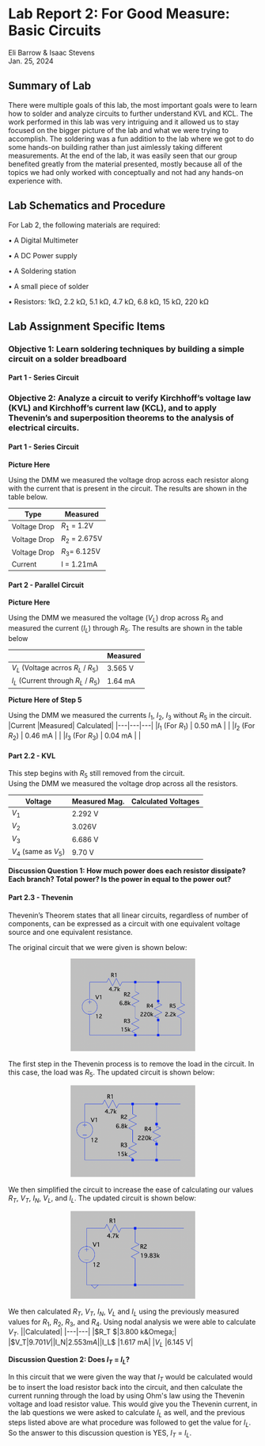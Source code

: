 # Lab Report 2: For Good Measure: Basic Circuits
Eli Barrow & Isaac Stevens      
Jan. 25, 2024

## Summary of Lab ##
There were multiple goals of this lab, the most important goals were to learn how to solder and analyze circuits to further understand KVL and KCL. The work performed in this lab was very intriguing and it allowed us to stay focused on the bigger picture of the lab and what we were trying to accomplish. The soldering was a fun addition to the lab where we got to do some hands-on building rather than just aimlessly taking different measurements. At the end of the lab, it was easily seen that our group benefited greatly from the material presented, mostly because all of the topics we had only worked with conceptually and not had any hands-on experience with.

## Lab Schematics and Procedure
For Lab 2, the following materials are required:

•	A Digital Multimeter

•	A DC Power supply

•	A Soldering station

•	A small piece of solder

•	Resistors: 1kΩ, 2.2 kΩ, 5.1 kΩ, 4.7 kΩ, 6.8 kΩ, 15 kΩ, 220 kΩ


## Lab Assignment Specific Items ##

### Objective 1: Learn soldering techniques by building a simple circuit on a solder breadboard ###

#### Part 1 - Series Circuit


### Objective 2: Analyze a circuit to verify Kirchhoff’s voltage law (KVL) and Kirchhoff’s current law (KCL), and to apply Thevenin’s and superposition theorems to the analysis of electrical circuits. ###

#### Part 1 - Series Circuit

**Picture Here**

Using the DMM we measured the voltage drop across each resistor along with the current that is present in the circuit.
The results are shown in the table below.

|Type|Measured|
|---|---|
|Voltage Drop|  $R_1$ = 1.2V  |
|Voltage Drop|  $R_2$ = 2.675V  |
|Voltage Drop|  $R_3$= 6.125V  |
|Current|  I = 1.21mA |



#### Part 2 - Parallel Circuit
**Picture Here**    

Using the DMM we measured the voltage ($V_L$) drop across $R_5$ and measured the current ($I_L$) through $R_5$.
The results are shown in the table below

||Measured|
|---|---|
|$V_L$ (Voltage acrros $R_L$ / $R_5$)|  3.565 V  |
|$I_L$ (Current through $R_L$ / $R_5$)|  1.64 mA  |

**Picture Here of Step 5**

Using the DMM we measured the currents $I_1$, $I_2$, $I_3$ without $R_5$ in the circuit.   
|Current |Measured| Calculated|
|---|---|---|
|$I_1$ (For $R_1$) | 0.50 mA | |
|$I_2$ (For $R_2$) | 0.46 mA | |
|$I_3$ (For $R_3$) | 0.04 mA | |


#### Part 2.2 - KVL

This step begins with $R_5$ still removed from the circuit.   
Using the DMM we measured the voltage drop across all the resistors.


|Voltage |Measured Mag.| Calculated Voltages|
|---|---|---|
|$V_1$ |2.292 V | |
|$V_2$  | 3.026V | |
|$V_3$ | 6.686 V | |
|$V_4$ (same as $V_5$) | 9.70 V | |

**Discussion Question 1: How much power does each resistor dissipate? Each branch? Total power? Is the power in equal to the power out?**


#### Part 2.3 - Thevenin
Thevenin’s Theorem states that all linear circuits, regardless of number of components, can be expressed as a circuit with one equivalent voltage source and one equivalent resistance. 

The original circuit that we were given is shown below:
<p align="center">
  <img src=https://github.com/elibarrow/BAE305-SP24-Lab2/blob/main/Screenshot%202024-01-23%20at%201.36.04%20PM.png width=50%>
</p>

The first step in the Thevenin process is to remove the load in the circuit. In this case, the load was $R_5$. The updated circuit is shown below: 
<p align="center">
  <img src=https://github.com/elibarrow/BAE305-SP24-Lab2/blob/main/Screenshot%202024-01-23%20at%201.36.39%20PM.png width=50%>
</p>


We then simplified the circuit to increase the ease of calculating our values $R_T$, $V_T$, $I_N$, $V_L$, and $I_L$. The updated circuit is shown below:  

<p align="center">
  <img src=https://github.com/elibarrow/BAE305-SP24-Lab2/blob/main/Screenshot%202024-01-23%20at%201.38.17%20PM.png width=50%>
</p>


We then calculated $R_T$, $V_T$, $I_N$, $V_L$ and $I_L$ using the previously measured values for $R_1$, $R_2$, $R_3$, and $R_4$. Using nodal analysis we were able to calculate $V_T$.
||Calculated|
|---|---|
|$R_T $|3.800 k&Omega;|
|$V_T$|9.701 V|
|$I_N$|2.553 mA|
|$I_L$ |1.617 mA|
|$V_L$ |6.145 V|



**Discussion Question 2: Does $I_T$ = $I_L$?**

In this circuit that we were given the way that $I_T$ would be calculated would be to insert the load resistor back into the circuit, and then calculate the current running through the load by using Ohm's law using the Thevenin voltage and load resistor value. This would give you the Thevenin current, in the lab questions we were asked to calculate $I_L$ as well, and the previous steps listed above are what procedure was followed to get the value for $I_L$. So the answer to this discussion question is YES, $I_T$ = $I_L$.



